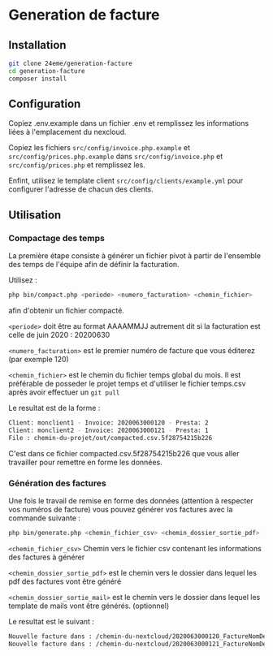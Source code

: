 # Generation de facture

## Installation

```sh
git clone 24eme/generation-facture
cd generation-facture
composer install
```

## Configuration

Copiez .env.example dans un fichier .env et remplissez les informations liées à l'emplacement du nexcloud.

Copiez les fichiers `src/config/invoice.php.example` et  `src/config/prices.php.example` dans `src/config/invoice.php` et `src/config/prices.php` et remplissez les.

Enfint, utilisez le template client `src/config/clients/example.yml` pour configurer l'adresse de chacun des clients.

## Utilisation

### Compactage des temps

La première étape consiste à générer un fichier pivot à partir de l'ensemble des temps de l'équipe afin de définir la facturation.

Utilisez :
```sh
php bin/compact.php <periode> <numero_facturation> <chemin_fichier>
```
afin d'obtenir un fichier compacté.

`<periode>` doit être au format AAAAMMJJ autrement dit si la facturation est celle de juin 2020 : 20200630

`<numero_facturation>` est le premier numéro de facture que vous éditerez (par exemple 120)

`<chemin_fichier>` est le chemin du fichier temps global du mois. Il est préférable de posseder le projet temps et d'utiliser le fichier temps.csv après avoir effectuer un `git pull`

Le resultat est de la forme :

```sh
Client: monclient1 - Invoice: 2020063000120 - Presta: 2
Client: monclient2 - Invoice: 2020063000121 - Presta: 1
File : chemin-du-projet/out/compacted.csv.5f28754215b226
```

C'est dans ce fichier compacted.csv.5f28754215b226 que vous aller travailler pour remettre en forme les données.

### Génération des factures

Une fois le travail de remise en forme des données (attention à respecter vos numéros de facture) vous pouvez générer vos factures avec la commande suivante :

```sh
php bin/generate.php <chemin_fichier_csv> <chemin_dossier_sortie_pdf> [<chemin_dossier_sortie_mail>]
```

`<chemin_fichier_csv>` Chemin vers le fichier csv contenant les informations des factures à générer

`<chemin_dossier_sortie_pdf>` est le chemin vers le dossier dans lequel les pdf des factures vont être généré

`<chemin_dossier_sortie_mail>` est le chemin vers le dossier dans lequel les template de mails vont être générés. (optionnel)

Le resultat est le suivant :
```sh
Nouvelle facture dans : /chemin-du-nextcloud/2020063000120_FactureNomDeVotreSociete_Client1.pdf
Nouvelle facture dans : /chemin-du-nextcloud/2020063000121_FactureNomDeVotreSociete_Client2.pdf
```
